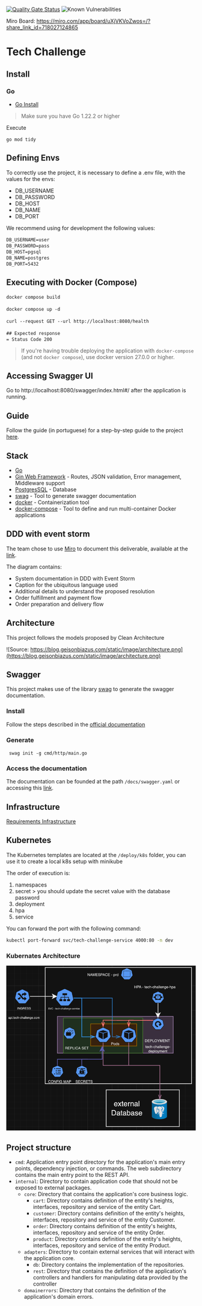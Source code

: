 [![Quality Gate Status](https://sonarcloud.io/api/project_badges/measure?project=pangolin-do-golang_tech-challenge&metric=alert_status)](https://sonarcloud.io/summary/new_code?id=pangolin-do-golang_tech-challenge) ![Known Vulnerabilities](https://snyk.io/test/github/pcbarretos/pangolin-do-golang/tech-challenge/badge.svg)

Miro Board: https://miro.com/app/board/uXjVKVoZwos=/?share_link_id=718027124865

# Tech Challenge

## Install

### Go 

- [Go Install](https://go.dev/doc/install)

> Make sure you have Go 1.22.2 or higher

Execute 

```shell
go mod tidy
```

## Defining Envs

To correctly use the project, it is necessary to define a .env file, with the values for the envs:

* DB_USERNAME 
* DB_PASSWORD 
* DB_HOST 
* DB_NAME 
* DB_PORT

We recommend using for development the following values:

```
DB_USERNAME=user
DB_PASSWORD=pass
DB_HOST=pgsql
DB_NAME=postgres
DB_PORT=5432
```

## Executing with Docker (Compose)

```shell
docker compose build

docker compose up -d

curl --request GET --url http://localhost:8080/health

## Expected response
= Status Code 200
```

> If you're having trouble deploying the application with `docker-compose` (and not `docker compose`), use docker version 27.0.0 or higher.

## Accessing Swagger UI

Go to http://localhost:8080/swagger/index.html#/ after the application is running.

## Guide

Follow the guide (in portuguese) for a step-by-step guide to the project [here](https://github.com/pangolin-do-golang/tech-challenge/wiki/Guia-de-uso-da-API).

## Stack

- [Go](https://go.dev/)
- [Gin Web Framework](https://gin-gonic.com/) - Routes, JSON validation, Error management, Middleware support
- [PostgresSQL](https://www.postgresql.org/) - Database
- [swag](https://github.com/swaggo/swag) - Tool to generate swagger documentation
- [docker](https://www.docker.com/) - Containerization tool
- [docker-compose](https://docs.docker.com/compose/) - Tool to define and run multi-container Docker applications


## DDD with event storm

The team chose to use [Miro](https://miro.com/) to document this deliverable, available at the [link](https://miro.com/app/board/uXjVKVoZwos=/?share_link_id=10494235831).

The diagram contains:

* System documentation in DDD with Event Storm
* Caption for the ubiquitous language used
* Additional details to understand the proposed resolution
* Order fulfillment and payment flow
* Order preparation and delivery flow

## Architecture

This project follows the models proposed by Clean Architecture

![Source: https://blog.geisonbiazus.com/static/image/architecture.png](https://blog.geisonbiazus.com/static/image/architecture.png)

## Swagger

This project makes use of the library [swag](https://github.com/swaggo/swag?tab=readme-ov-file#how-to-use-it-with-gin) to generate the swagger documentation.

### Install

Follow the steps described in the [official documentation](https://github.com/swaggo/swag?tab=readme-ov-file#getting-started)

### Generate 

```shell
 swag init -g cmd/http/main.go 
```

### Access the documentation

The documentation can be founded at the path `/docs/swagger.yaml` or accessing this [link](./docs/swagger.yaml).

## Infrastructure

[Requirements Infrastructure](https://github.com/pangolin-do-golang/tech-challenge/blob/main/terraform/README.md)

## Kubernetes

The Kubernetes templates are located at the `/deploy/k8s` folder, you can use it to create a local k8s setup with minikube

The order of execution is:
1. namespaces
2. secret > you should update the secret value with the database password
3. deployment
4. hpa
5. service

You can forward the port with the following command:

```bash
kubectl port-forward svc/tech-challenge-service 4000:80 -n dev
```

### Kubernates Architecture

![Diagram](deploy/diagram/kubernates-diagram.png)

## Project structure

- `cmd`: Application entry point directory for the application's main entry points, dependency injection, or commands. The web subdirectory contains the main entry point to the REST API.
- `internal`: Directory to contain application code that should not be exposed to external packages.
    - `core`: Directory that contains the application's core business logic.
        - `cart`: Directory contains definition of the entity's heights, interfaces, repository and service of the entity Cart.
        - `customer`: Directory contains definition of the entity's heights, interfaces, repository and service of the entity Customer.
        - `order`: Directory contains definition of the entity's heights, interfaces, repository and service of the entity Order.
        - `product`: Directory contains definition of the entity's heights, interfaces, repository and service of the entity Product.
    - `adapters`: Directory to contain external services that will interact with the application core.
        - `db`: Directory contains the implementation of the repositories.
        - `rest`: Directory that contains the definition of the application's controllers and handlers for manipulating data provided by the controller
  - `domainerrors`: Directory that contains the definition of the application's domain errors.